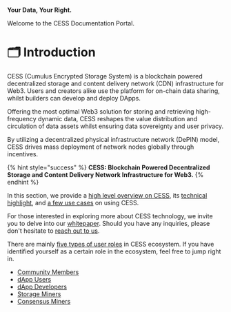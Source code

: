 **Your Data, Your Right.**

Welcome to the CESS Documentation Portal.

# 🗂 Introduction

CESS (Cumulus Encrypted Storage System) is a blockchain powered decentralized storage and content delivery network (CDN) infrastructure for Web3. Users and creators alike use the platform for on-chain data sharing, whilst builders can develop and deploy DApps.

Offering the most optimal Web3 solution for storing and retrieving high-frequency dynamic data, CESS reshapes the value distribution and circulation of data assets whilst ensuring data sovereignty and user privacy.

By utilizing a decentralized physical infrastructure network (DePIN) model, CESS drives mass deployment of network nodes globally through incentives.

{% hint style="success" %}
**CESS: Blockchain Powered Decentralized Storage and Content Delivery Network Infrastructure for Web3.**
{% endhint %}

In this section, we provide a [high level overview on CESS](introduction/what-is-cess.md), its [technical highlight](introduction/technical-highlight.md), and [a few use cases](introduction/use-cases.md) on using CESS.

For those interested in exploring more about CESS technology, we invite you to delve into our [whitepaper](introduction/whitepaper.md). Should you have any inquiries, please don't hesitate to [reach out to us](introduction/contact.md).

There are mainly [five types of user roles](user-roles.md) in CESS ecosystem. If you have identified yourself as a certain role in the ecosystem, feel free to jump right in.

* [Community Members](community/)
* [dApp Users](user/)
* [dApp Developers](developer/)
* [Storage Miners](storage-miner/)
* [Consensus Miners](consensus-miner/)
